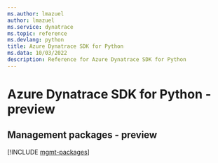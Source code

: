 ```yaml
---
ms.author: lmazuel
author: lmazuel
ms.service: dynatrace
ms.topic: reference
ms.devlang: python
title: Azure Dynatrace SDK for Python
ms.data: 10/03/2022
description: Reference for Azure Dynatrace SDK for Python
---
```

# Azure Dynatrace SDK for Python - preview

## Management packages - preview
[!INCLUDE [mgmt-packages](dynatrace-mgmt-index.md)]